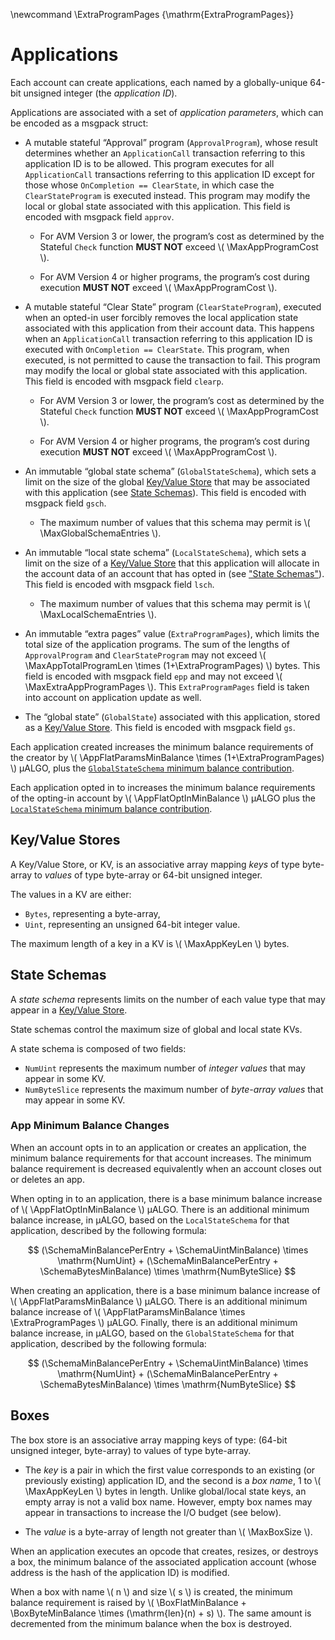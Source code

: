 \newcommand \ExtraProgramPages {\mathrm{ExtraProgramPages}}

# Applications

Each account can create applications, each named by a globally-unique 64-bit unsigned
integer (the _application ID_).

Applications are associated with a set of _application parameters_, which can be
encoded as a msgpack struct:

- A mutable stateful “Approval” program (`ApprovalProgram`), whose result determines
whether an `ApplicationCall` transaction referring to this application ID is to be
allowed. This program executes for all `ApplicationCall` transactions referring
to this application ID except for those whose `OnCompletion == ClearState`, in which
case the `ClearStateProgram` is executed instead. This program may modify the local
or global state associated with this application. This field is encoded with msgpack
field `approv`.

  - For AVM Version 3 or lower, the program’s cost as determined by the Stateful `Check`
  function **MUST NOT** exceed \\( \MaxAppProgramCost \\).

  - For AVM Version 4 or higher programs, the program’s cost during execution **MUST NOT**
  exceed \\( \MaxAppProgramCost \\).

- A mutable stateful “Clear State” program (`ClearStateProgram`), executed when an
opted-in user forcibly removes the local application state associated with this
application from their account data. This happens when an `ApplicationCall` transaction
referring to this application ID is executed with `OnCompletion == ClearState`.
This program, when executed, is not permitted to cause the transaction to fail.
This program may modify the local or global state associated with this application.
This field is encoded with msgpack field `clearp`.

  - For AVM Version 3 or lower, the program’s cost as determined by the Stateful `Check`
  function **MUST NOT** exceed \\( \MaxAppProgramCost \\).

  - For AVM Version 4 or higher programs, the program’s cost during execution **MUST NOT**
  exceed \\( \MaxAppProgramCost \\).

- An immutable “global state schema” (`GlobalStateSchema`), which sets a limit on
the size of the global [Key/Value Store](#keyvalue-stores) that may be associated
with this application (see [State Schemas](#state-schemas)). This field is encoded
with msgpack field `gsch`.

  - The maximum number of values that this schema may permit is \\( \MaxGlobalSchemaEntries \\).

- An immutable “local state schema” (`LocalStateSchema`), which sets a limit on
the size of a [Key/Value Store](#keyvalue-stores) that this application will allocate
in the account data of an account that has opted in (see ["State Schemas"](#state-schemas)).
This field is encoded with msgpack field `lsch`.

  - The maximum number of values that this schema may permit is \\( \MaxLocalSchemaEntries \\).

- An immutable “extra pages” value (`ExtraProgramPages`), which limits the total
size of the application programs. The sum of the lengths of `ApprovalProgram`
and `ClearStateProgram` may not exceed \\( \MaxAppTotalProgramLen \times (1+\ExtraProgramPages) \\)
bytes. This field is encoded with msgpack field `epp` and may not exceed \\( \MaxExtraAppProgramPages \\).
This `ExtraProgramPages` field is taken into account on application update as well.

- The “global state” (`GlobalState`) associated with this application, stored as
a [Key/Value Store](#keyvalue-stores). This field is encoded with msgpack field `gs`.

Each application created increases the minimum balance requirements of the creator
by \\( \AppFlatParamsMinBalance \times (1+\ExtraProgramPages) \\) μALGO, plus the
[`GlobalStateSchema` minimum balance contribution](#app-minimum-balance-changes).

Each application opted in to increases the minimum balance requirements of the opting-in
account by \\( \AppFlatOptInMinBalance \\) μALGO plus the [`LocalStateSchema` minimum
balance contribution](#app-minimum-balance-changes).

## Key/Value Stores

A Key/Value Store, or KV, is an associative array mapping _keys_ of type byte-array
to _values_ of type byte-array or 64-bit unsigned integer.

The values in a KV are either:

- `Bytes`, representing a byte-array,
- `Uint`, representing an unsigned 64-bit integer value.

The maximum length of a key in a KV is \\( \MaxAppKeyLen \\) bytes.

## State Schemas

A _state schema_ represents limits on the number of each value type that may appear
in a [Key/Value Store](#keyvalue-stores).

State schemas control the maximum size of global and local state KVs.

A state schema is composed of two fields:

- `NumUint` represents the maximum number of _integer values_ that may appear in
some KV.
- `NumByteSlice` represents the maximum number of _byte-array values_ that may appear
in some KV.

### App Minimum Balance Changes

When an account opts in to an application or creates an application, the minimum
balance requirements for that account increases. The minimum balance requirement
is decreased equivalently when an account closes out or deletes an app.

When opting in to an application, there is a base minimum balance increase of
\\( \AppFlatOptInMinBalance \\) μALGO. There is an additional minimum balance increase,
in μALGO, based on the `LocalStateSchema` for that application, described by the
following formula:

$$
(\SchemaMinBalancePerEntry + \SchemaUintMinBalance) \times \mathrm{NumUint} + (\SchemaMinBalancePerEntry + \SchemaBytesMinBalance) \times \mathrm{NumByteSlice}
$$

When creating an application, there is a base minimum balance increase of
\\( \AppFlatParamsMinBalance \\) μALGO. There is an additional minimum balance increase
of \\( \AppFlatParamsMinBalance \times \ExtraProgramPages \\) μALGO. Finally,
there is an additional minimum balance increase, in μALGO, based on the `GlobalStateSchema`
for that application, described by the following formula:

$$
(\SchemaMinBalancePerEntry + \SchemaUintMinBalance) \times \mathrm{NumUint} + (\SchemaMinBalancePerEntry + \SchemaBytesMinBalance) \times \mathrm{NumByteSlice}
$$

## Boxes

The box store is an associative array mapping keys of type: (64-bit unsigned integer, byte-array)
to values of type byte-array.

- The _key_ is a pair in which the first value corresponds to an existing (or previously existing)
application ID, and the second is a _box name_, 1 to \\( \MaxAppKeyLen \\) bytes
in length. Unlike global/local state keys, an empty array is not a valid box name.
However, empty box names may appear in transactions to increase the I/O budget (see
below).

- The _value_ is a byte-array of length not greater than \\( \MaxBoxSize \\).

When an application executes an opcode that creates, resizes, or destroys a box,
the minimum balance of the associated application account (whose address is the hash
of the application ID) is modified.

When a box with name \\( n \\) and size \\( s \\) is created, the minimum balance
requirement is raised by \\( \BoxFlatMinBalance + \BoxByteMinBalance \times (\mathrm{len}(n) + s) \\).
The same amount is decremented from the minimum balance when the box is destroyed.